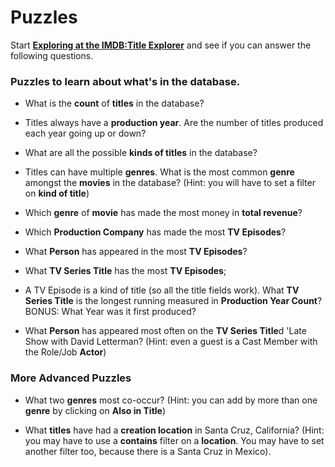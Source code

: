 # Puzzles

Start **[Exploring at the IMDB:Title Explorer](/explore/imdb/title)** and see if you can answer the following questions.

### Puzzles to learn about what's in the database.

* What is the **count** of **titles** in the database?

* Titles always have a **production year**. Are the number of titles produced each year going up or down?

* What are all the possible **kinds of titles** in the database?

* Titles can have multiple **genres**. What is the most common **genre** amongst the **movies** in the database? (Hint: you will have to set a filter on **kind of title**)

* Which **genre** of **movie** has made the most money in **total revenue**?

* Which **Production Company** has made the most **TV Episodes**?

* What **Person** has appeared in the most **TV Episodes**?

* What **TV Series Title** has the most **TV Episodes**;

* A TV Episode is a kind of title (so all the title fields work).  What **TV Series Title** is the longest running measured in **Production Year Count**?  BONUS: What Year was it first produced?

* What **Person** has appeared most often on the **TV Series Title**d 'Late Show with David Letterman? (Hint: even a guest is a Cast Member with the Role/Job **Actor**)

### More Advanced Puzzles

* What two **genres** most co-occur? (Hint: you can add by more than one **genre** by clicking on **Also in Title**)

* What **titles** have had a **creation location** in Santa Cruz, California? (Hint: you may have to use a **contains** filter on a **location**.  You may have to set another filter too, because there is a Santa Cruz in Mexico).
